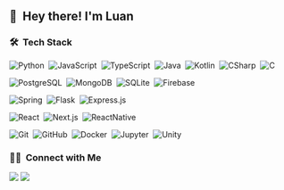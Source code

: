 
## 👋 &nbsp;Hey there! I'm Luan

### 🛠 &nbsp;Tech Stack

<!-- #### Programming Languages -->
![Python](https://img.shields.io/badge/-Python-05122A?style=flat&logo=python)&nbsp;
![JavaScript](https://img.shields.io/badge/-JavaScript-05122A?style=flat&logo=javascript)&nbsp;
![TypeScript](https://img.shields.io/badge/-TypeScript-05122A?style=flat&logo=typescript)&nbsp;
![Java](https://img.shields.io/badge/-Java-05122A?style=flat&logo=openjdk&logoColor=E01E23)&nbsp;
![Kotlin](https://img.shields.io/badge/-Kotlin-05122A?style=flat&logo=kotlin)&nbsp;
![CSharp](https://img.shields.io/badge/-C%23-05122A?style=flat&logo=csharp&logoColor=058E0C)&nbsp;
![C](https://img.shields.io/badge/-C-05122A?style=flat&logo=c)&nbsp;

<!-- ![HTML](https://img.shields.io/badge/-HTML-05122A?style=flat&logo=HTML5)&nbsp;
![CSS](https://img.shields.io/badge/-CSS-05122A?style=flat&logo=CSS3&logoColor=1572B6)&nbsp;
![Markdown](https://img.shields.io/badge/-Markdown-05122A?style=flat&logo=markdown)&nbsp; -->

<!-- #### Databases -->
![PostgreSQL](https://img.shields.io/badge/-PostgreSQL-05122A?style=flat&logo=postgresql)&nbsp;
![MongoDB](https://img.shields.io/badge/-MongoDB-05122A?style=flat&logo=mongodb)&nbsp;
![SQLite](https://img.shields.io/badge/-SQLite-05122A?style=flat&logo=sqlite&logoColor=3c9cdd)&nbsp;
![Firebase](https://img.shields.io/badge/-Firebase-05122A?style=flat&logo=firebase)&nbsp;

<!-- #### Backend frameworks -->
![Spring](https://img.shields.io/badge/-Spring-05122A?style=flat&logo=spring&logoColor=6DB33F)&nbsp;
![Flask](https://img.shields.io/badge/-Flask-05122A?style=flat&logo=flask)&nbsp;
![Express.js](https://img.shields.io/badge/-Express.js-05122A?style=flat&logo=express)&nbsp;

<!-- #### Frontend frameworks -->
![React](https://img.shields.io/badge/-React-05122A?style=flat&logo=react)&nbsp;
![Next.js](https://img.shields.io/badge/-Next.js-05122A?style=flat&logo=next.js)&nbsp;
![ReactNative](https://img.shields.io/badge/-React%20Native-05122A?style=flat&logo=react)&nbsp;

<!-- #### Tools -->
![Git](https://img.shields.io/badge/-Git-05122A?style=flat&logo=git)&nbsp;
![GitHub](https://img.shields.io/badge/-GitHub-05122A?style=flat&logo=github)&nbsp;
![Docker](https://img.shields.io/badge/-Docker-05122A?style=flat&logo=docker)&nbsp;
![Jupyter](https://img.shields.io/badge/-Jupyter-05122A?style=flat&logo=jupyter)&nbsp;
![Unity](https://img.shields.io/badge/-Unity-05122A?style=flat&logo=unity&logoColor=F5F5F5)&nbsp;


<!-- #### OS -->
<!-- ![Linux](https://img.shields.io/badge/-Linux-05122A?style=flat&logo=linux)&nbsp;
![Android](https://img.shields.io/badge/-Android-05122A?style=flat&logo=android)&nbsp;
![Windows](https://img.shields.io/badge/-Windows-05122A?style=flat&logo=windows&logoColor=0AA9E1)&nbsp;
![Web](https://img.shields.io/badge/-Web-05122A?style=flat&logo=google-chrome&logoColor=white)&nbsp; -->

<!-- #### Hardware -->
<!-- ![Arduino](https://img.shields.io/badge/-Arduino-05122A?style=flat&logo=arduino&logoColor=00838b)&nbsp;
![ESP32](https://img.shields.io/badge/-ESP32-05122A?style=flat&logo=espressif)&nbsp; -->

<!-- ### ⚙️ &nbsp;GitHub Analytics

<a href="https://github.com/luanws">
    <img height="180em" src="https://github-readme-stats.vercel.app/api?username=luanws&theme=algolia&show_icons=true&count_private=true&include_all_commits=true"/>
    <img height="180em" src="https://github-readme-stats.vercel.app/api/top-langs/?username=luanws&layout=compact&theme=algolia&langs_count=6"/>
</a> -->


### 🤝🏻 &nbsp;Connect with Me

<a href="https://linkedin.com/in/luanws"><img src="https://img.shields.io/badge/-Luan Silveira-0077B5?style=flat&logo=linkedin&logoColor=white"/></a>
<a href="mailto:luan.w.silveira@gmail.com"><img src="https://img.shields.io/badge/-luan.w.silveira@gmail.com-D14836?style=flat&logo=gmail&logoColor=white"/></a>

